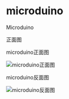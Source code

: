 # microduino

Microduino 

正面图

microduino正面图

![microduino正面图](http://ww1.sinaimg.cn/mw690/a74eed94jw1e0jvl04075j.jpg)

microduino反面图

![microduino反面图](http://ww2.sinaimg.cn/mw690/a74e55b4jw1e0jwtffzdaj.jpg)

